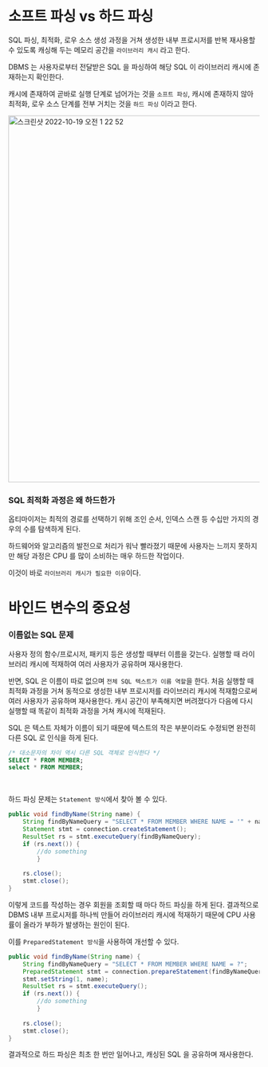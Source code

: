# 소프트 파싱 vs 하드 파싱
SQL 파싱, 최적화, 로우 소스 생성 과정을 거쳐 생성한 내부 프로시저를 반복 재사용할 수 있도록 캐싱해 두는 메모리 공간을 `라이브러리 캐시` 라고 한다.

DBMS 는 사용자로부터 전달받은 SQL 을 파싱하여 해당 SQL 이 라이브러리 캐시에 존재하는지 확인한다. 

캐시에 존재하여 곧바로 실행 단계로 넘어가는 것을 `소프트 파싱`, 캐시에 존재하지 않아 최적화, 로우 소스 단계를 전부 거치는 것을 `하드 파싱` 이라고 한다.

<img width="736" alt="스크린샷 2022-10-19 오전 1 22 52" src="https://user-images.githubusercontent.com/78140516/196655584-a5f1ccf6-e560-4caa-97c0-37451094436e.png">


### SQL 최적화 과정은 왜 하드한가
옵티마이저는 최적의 경로를 선택하기 위해 조인 순서, 인덱스 스캔 등 수십만 가지의 경우의 수를 탐색하게 된다. 

하드웨어와 알고리즘의 발전으로 처리가 워낙 빨라졌기 때문에 사용자는 느끼지 못하지만 해당 과정은 CPU 를 많이 소비하는 매우 하드한 작업이다.     

이것이 바로 `라이브러리 캐시가 필요한 이유`이다.

# 바인드 변수의 중요성
### 이름없는 SQL 문제
사용자 정의 함수/프로시저, 패키지 등은 생성할 때부터 이름을 갖는다. 실행할 때 라이브러리 캐시에 적재하여 여러 사용자가 공유하며 재사용한다.

반면, SQL 은 이름이 따로 없으며 `전체 SQL 텍스트가 이름 역할`을 한다. 처음 실행할 때 최적화 과정을 거쳐 동적으로 생성한 내부 프로시저를 라이브러리 캐시에 적재함으로써 여러 사용자가 공유하며 재사용한다. 캐시 공간이 부족해지면 버려졌다가 다음에 다시 실행할 때 똑같이 최적화 과정을 거쳐 캐시에 적재된다.

SQL 은 텍스트 자체가 이름이 되기 때문에 텍스트의 작은 부분이라도 수정되면 완전히 다른 SQL 로 인식을 하게 된다.
```SQL
/* 대소문자의 차이 역시 다른 SQL 객체로 인식한다 */
SELECT * FROM MEMBER;
select * FROM MEMBER;
```

<br/>

하드 파싱 문제는 `Statement 방식`에서 찾아 볼 수 있다.
```Java
public void findByName(String name) {
	String findByNameQuery = "SELECT * FROM MEMBER WHERE NAME = '" + name + "'";
	Statement stmt = connection.createStatement();
	ResultSet rs = stmt.executeQuery(findByNameQuery);
	if (rs.next()) {
	    //do something	
        }
	
	rs.close();
	stmt.close();
}
```
이렇게 코드를 작성하는 경우 회원을 조회할 때 마다 하드 파싱을 하게 된다. 결과적으로 DBMS 내부 프로시저를 하나씩 만들어 라이브러리 캐시에 적재하기 때문에 CPU 사용률이 올라가 부하가 발생하는 원인이 된다.

이를 `PreparedStatement 방식`을 사용하여  개선할 수 있다.
```Java
public void findByName(String name) {
	String findByNameQuery = "SELECT * FROM MEMBER WHERE NAME = ?";
	PreparedStatement stmt = connection.prepareStatement(findByNameQuery);
	stmt.setString(1, name);
	ResultSet rs = stmt.executeQuery();
	if (rs.next()) {
	    //do something	
        }
	
	rs.close();
	stmt.close();
}
```
결과적으로 하드 파싱은 최초 한 번만 일어나고, 캐싱된 SQL 을 공유하며 재사용한다.
